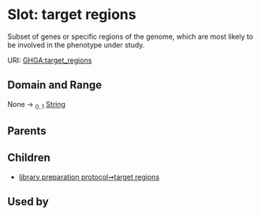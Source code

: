 
# Slot: target regions


Subset of genes or specific regions of the genome, which are most likely to be involved in the phenotype under study.

URI: [GHGA:target_regions](https://w3id.org/GHGA/target_regions)


## Domain and Range

None &#8594;  <sub>0..1</sub> [String](types/String.md)

## Parents


## Children

 *  [library preparation protocol➞target regions](library_preparation_protocol_target_regions.md)

## Used by


